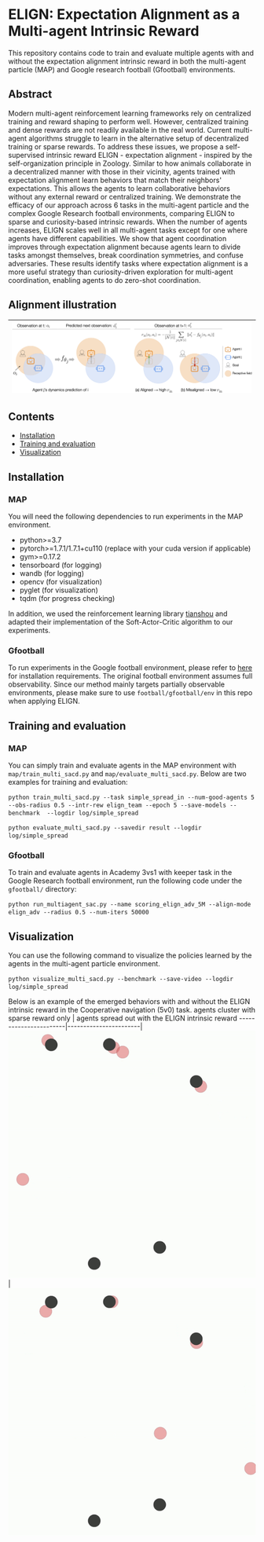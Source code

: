 # ELIGN: Expectation Alignment as a Multi-agent Intrinsic Reward

This repository contains code to train and evaluate multiple agents with and without 
the expectation alignment intrinsic reward in both the multi-agent particle (MAP) and Google research 
football (Gfootball) environments.

## Abstract

Modern multi-agent reinforcement learning frameworks rely on centralized training and reward shaping to perform well.
However, centralized training and dense rewards are not readily available in the real world. 
Current multi-agent algorithms struggle to learn in the alternative setup of decentralized training or sparse rewards.
To address these issues, we propose a self-supervised intrinsic reward ELIGN - expectation alignment - inspired by the self-organization principle in Zoology.
Similar to how animals collaborate in a decentralized manner with those in their vicinity, agents trained with expectation alignment learn behaviors that match their neighbors' expectations.
This allows the agents to learn collaborative behaviors without any external reward or centralized training.
We demonstrate the efficacy of our approach across 6 tasks in the multi-agent particle and the complex Google Research football environments, comparing ELIGN to sparse and curiosity-based intrinsic rewards.
When the number of agents increases, ELIGN scales well in all multi-agent tasks except for one where agents have different capabilities.
We show that agent coordination improves through expectation alignment because agents learn to divide tasks amongst themselves, break coordination symmetries, and confuse adversaries.
These results identify tasks where expectation alignment is a more useful strategy than curiosity-driven exploration for multi-agent coordination, enabling agents to do zero-shot coordination.

## Alignment illustration

| ![Alignment](docs/alignment.png) |
|:--:|

## Contents
- [Installation](#installation)
- [Training and evaluation](#training-and-evaluation)
- [Visualization](#visualization)

## Installation

### MAP

You will need the following dependencies to run experiments in the MAP environment. 
- python>=3.7
- pytorch>=1.7.1/1.7.1+cu110 (replace with your cuda version if applicable)
- gym>=0.17.2
- tensorboard (for logging)
- wandb (for logging)
- opencv (for visualization)
- pyglet (for visualization)
- tqdm (for progress checking)

In addition, we used the reinforcement learning library [tianshou](https://github.com/thu-ml/tianshou) and adapted their implementation of the Soft-Actor-Critic algorithm to our experiments. 

### Gfootball

To run experiments in the Google football environment, please refer to [here](https://github.com/google-research/football) for installation requirements. 
The original football environment assumes full observability. Since our method mainly targets partially observable environments, please make sure to use ```football/gfootball/env``` in this repo when applying ELIGN.

## Training and evaluation

### MAP

You can simply train and evaluate agents in the MAP environment with `map/train_multi_sacd.py` and `map/evaluate_multi_sacd.py`. Below are two examples for training and evaluation:

```
python train_multi_sacd.py --task simple_spread_in --num-good-agents 5 --obs-radius 0.5 --intr-rew elign_team --epoch 5 --save-models --benchmark  --logdir log/simple_spread
```

```
python evaluate_multi_sacd.py --savedir result --logdir log/simple_spread
```

### Gfootball

To train and evaluate agents in Academy 3vs1 with keeper task in the Google Research football environment, run the following code under the ```gfootball/``` directory:

```
python run_multiagent_sac.py --name scoring_elign_adv_5M --align-mode elign_adv --radius 0.5 --num-iters 50000
```

## Visualization

You can use the following command to visualize the policies learned by the agents in the multi-agent particle environment.

```
python visualize_multi_sacd.py --benchmark --save-video --logdir log/simple_spread
```

Below is an example of the emerged behaviors with and without the ELIGN intrinsic reward in the Cooperative navigation (5v0) task.
agents cluster with sparse reward only | agents spread out with the ELIGN intrinsic reward
-----------------------|-----------------------|
![](docs/coop_nav_sparse.gif)| ![](docs/coop_nav_align.gif)

